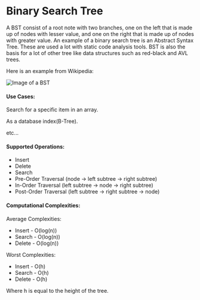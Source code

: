 # Binary Search Tree

A BST consist of a root note with two branches, one on the left that is made up of nodes with lesser value, and one on the right that is made up of nodes with greater value. An example of a binary search tree is an Abstract Syntax Tree. These are used a lot with static code analysis tools. BST is also the basis for a lot of other tree like data structures such as red-black and AVL trees.

Here is an example from Wikipedia:

![Image of a BST](https://upload.wikimedia.org/wikipedia/commons/thumb/d/da/Binary_search_tree.svg/200px-Binary_search_tree.svg.png)


#### Use Cases:

Search for a specific item in an array.

As a database index(B-Tree).

etc...

#### Supported Operations:
 - Insert
 - Delete
 - Search
 - Pre-Order Traversal (node -> left subtree -> right subtree)
 - In-Order Traversal (left subtree -> node -> right subtree)
 - Post-Order Traversal (left subtree -> right subtree -> node)


#### Computational Complexities:

Average Complexities:
 - Insert - O(log(n))
 - Search - O(log(n))
 - Delete - O(log(n))

Worst Complexities:
 - Insert - O(h)
 - Search - O(h)
 - Delete - O(h)

 Where h is equal to the height of the tree.